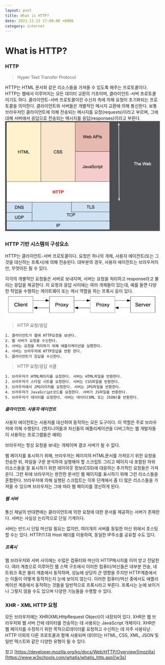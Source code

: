 ```yaml
---
layout: post
title: What is HTTP?
date: 2021-11-15 17:09:00 +0900
category: internet
---
```

# What is HTTP?
### HTTP
> Hyper Text Transfer Protocol

HTTP는 HTML 문서와 같은 리소스들을 가져올 수 있도록 해주는 프로토콜이다. HTTP는 웹에서 이루어지는 모든 데이터 교환의 기초이며, 클라이언트-서버 프로토콜이기도 하다.
클라이언트-서버 프로토콜이란 수신자 측에 의해 요청이 초기화되는 프로토콜을 의미한다.
클라이언트와 서버들은 개별적인 메시지 교환에 의해 통신한다. 보통 브라우저인 클라이언트에 의해 전송되는 메시지를 요청(requests)이라고 부르며, 그에 대해 서버에서 응답으로 전송되는 메시지를 응답(responses)이라고 부른다.
![alt text](/public/img/HTTP&layers.png)

### HTTP 기반 시스템의 구성요소
HTTP는 클라이언트-서버 프로토콜이다. 요청은 하나의 개체, 사용자 에이전트(또는 그것을 대신하는 프록시)에 의해 전송된다.
대부분의 경우, 사용자 에이전트는 브라우저지만, 무엇이든 될 수 있다.

각각의 개별적인 요청들은 서버로 보내지며, 서버는 요청을 처리하고 response라고 불리는 응답을 제공한다. 이 요청과 응답 사이에는 여러 개체들이 있는데, 예를 들면 다양한 작업을 수행하는 게이트웨이 또는 캐시 역할을 하는 프록시 등이 있다.
![alt text](/public/img/Client-server-chain.png)
> HTTP 요청/응답

    1. 클라이언트가 웹에 HTTP요청을 보낸다.
    2. 웹 서버가 요청을 수신한다.
    3. 서버는 요청을 처리하기 위해 애플리케이션을 실행한다.
    4. 서버는 브라우저에 HTTP응답을 반환 한다.
    5. 클라이언트가 응답을 수신한다.
> HTTP 요청/응답 서클

    1. 브라우저가 HTML페이지를 요청한다. 서버는 HTML파일을 반환한다.
    2. 브라우저가 스타일 시트를 요청한다. 서버는 CSS파일을 반환한다.
    3. 브라우저에서 JPG이미지를 요청한다. 서버는 JPG파일을 반환한다.
    4. 브라우저가 JavaScript코드를 요청한다. 서버가 JS파일을 반환한다.
    5. 브라우저가 데이터를 요청한다. 서버는 데이터(XML 또는 JSON)를 반환한다.

##### 클라이언트: 사용자 에이전트
사용자 에이전트는 사용자를 대신하여 동작하는 모든 도구이다. 이 역할은 주로 브라우저에 의해 수행된다. (엔지니어들과 자신들의 애플리케이션을 디버그하는 웹 개발자들이 사용하는 프로그램들은 예외)

브라우저는 항상 요청을 보내는 개체이며 결코 서버가 될 수 없다.

웹 페이지를 표시하기 위해, 브라우저는 페이지의 HTML문서를 가져오기 위한 요청을 전송한 뒤, 파일을 구문 분석하여 실행해야 할 스크립트 그리고 페이지 내 포함된 하위 리소스들을 잘 표시하기 위한 레이아웃 정보(CSS)에 대응하는 추가적인 요청들은 가져온다. 그런 뒤에 브라우저는 완전한 문서인 웹 페이지를 표시하기 위해 그런 리소스들을 혼합한다. 브라우저에 의해 실행된 스크립트는 이후 단계에서 좀 더 많은 리소스들을 가져올 수 있으며 브라우저는 그에 따라 웹 페이지를 갱신하게 된다.

##### 웹 서버
통신 채널의 반대편에는 클라이언트에 의한 요청에 대한 문서를 제공하는 서버가 존재한다. 서버는 사실상 논리적으로 단일 기계이다.

서버는 반드시 단일 머신일 필요는 없지만, 여러개의 서버를 동일한 머신 위에서 호스팅 할 수는 있다. HTTP/1.1과 Host 헤더를 이용하여, 동일한 IP주소를 공유할 수도 있다.

##### 프록시
웹 브라우저와 서버 사이에는 수많은 컴퓨터와 머신이 HTTP메시지를 이어 받고 전달한다. 여러 계층으로 이루어진 웹 스택 구조에서 이러한 컴퓨터/머신들은 대부분 전송, 네트워크 혹은 물리 계층에서 동작하며, 성능에 상당히 큰 영향을 주지만 HTTP계층에서는 이들이 어떻게 동작하는지 눈에 보이지 않는다. 이러한 컴퓨터/머신 중에서도 애플리케이션 계층에서 동작하는 것들을 일반적으로 프록시라고 부른다. 프록시는 눈에 보이거나 그렇지 않을 수도 있으며 다양한 기능들을 수행할 수 있다.

### XHR - XML HTTP 요청
모든 브라우저에는 XHR(XMLHttpRequest Object)이 내장되어 있다.
XHR은 웹 브라우저와 웹 서버 간에 데이터를 전송하는 데 사용되는 JavaScript 개체이다.
XHR은 웹 페이지를 수정하기 위한 목적으로데이터를 요청하고 수신하는 데 자주 사용되낟.
HTTP 이외의 다른 프로토콜과 함께 사용되며 데이터는 HTML, CSS, XML, JSON 및 일반 텍스트와 같은 다양한 유형이 될 수 있다.


참고 
[https://developer.mozilla.org/ko/docs/Web/HTTP/Overview][mozilla]
[https://www.w3schools.com/whatis/whatis_http.asp][w3s]

[mozilla]: https://developer.mozilla.org/ko/docs/Web/HTTP/Overview
[w3s]: https://www.w3schools.com/whatis/whatis_http.asp